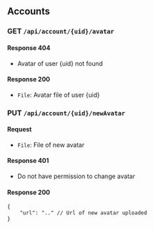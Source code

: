## Accounts

### GET `/api/account/{uid}/avatar`

#### Response 404

- Avatar of user {uid} not found

#### Response 200

- `File`: Avatar file of user {uid}

### PUT `/api/account/{uid}/newAvatar`

#### Request

- `File`: File of new avatar

#### Response 401

- Do not have permission to change avatar

#### Response 200

```json5
{
    "url": ".." // Url of new avatar uploaded
}
```